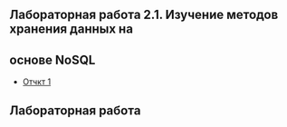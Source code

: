 ## Лабораторная работа 2.1. Изучение методов хранения данных на
## основе NoSQL

* [Отчкт 1](/ЛАБ%201_Босенко.pdf)

## Лабораторная работа 

